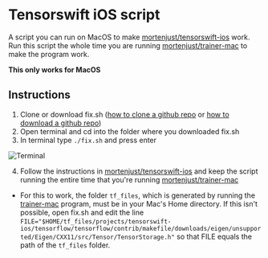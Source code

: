 # Tensorswift iOS script
A script you can run on MacOS to make <a href="https://github.com/mortenjust/tensorswift-ios">mortenjust/tensorswift-ios</a> work. Run this script the whole time you are running <a href="https://github.com/mortenjust/trainer-mac">mortenjust/trainer-mac</a> to make the program work. 

**This only works for MacOS**

## Instructions 

1. Clone or download fix.sh (<a href="https://help.github.com/articles/cloning-a-repository/">how to clone a github repo</a> or <a href="https://stackoverflow.com/questions/6466945/fastest-way-to-download-a-github-project"> how to download a github repo</a>) 
2. Open terminal and cd into the folder where you downloaded fix.sh
3. In terminal type `./fix.sh` and press enter 

![Terminal](https://s3-ap-southeast-2.amazonaws.com/www.sophgdn.com/Terminal.png)

4. Follow the instructions in <a href="https://github.com/mortenjust/tensorswift-ios">mortenjust/tensorswift-ios</a> and keep the script running the entire time that you're running <a href="https://github.com/mortenjust/trainer-mac">mortenjust/trainer-mac</a>

* For this to work, the folder `tf_files`, which is generated by running the <a href="https://github.com/mortenjust/trainer-mac">trainer-mac</a> program, must be in your Mac's Home directory. If this isn't possible, open fix.sh and edit the line `FILE="$HOME/tf_files/projects/tensorswift-ios/tensorflow/tensorflow/contrib/makefile/downloads/eigen/unsupported/Eigen/CXX11/src/Tensor/TensorStorage.h"` so that FILE equals the path of the `tf_files` folder. 

